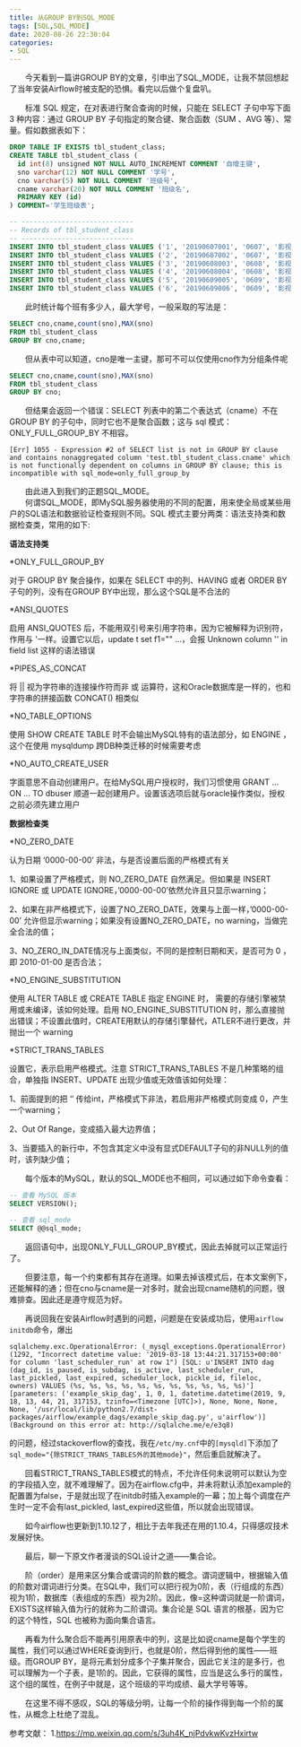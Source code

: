 ```yaml
---
title: 从GROUP BY到SQL_MODE
tags: [SQL,SQL_MODE]
date: 2020-08-26 22:30:04
categories:
- SQL
---
```



&emsp;&emsp;今天看到一篇讲GROUP BY的文章，引申出了SQL_MODE，让我不禁回想起了当年安装Airflow时被支配的恐惧。看完以后做个复盘叭。

&emsp;&emsp;标准 SQL 规定，在对表进行聚合查询的时候，只能在 SELECT 子句中写下面 3 种内容：通过 GROUP BY 子句指定的聚合键、聚合函数（SUM 、AVG 等）、常量。假如数据表如下：

```sql
DROP TABLE IF EXISTS tbl_student_class;
CREATE TABLE tbl_student_class (
  id int(8) unsigned NOT NULL AUTO_INCREMENT COMMENT '自增主键',
  sno varchar(12) NOT NULL COMMENT '学号',
  cno varchar(5) NOT NULL COMMENT '班级号',
  cname varchar(20) NOT NULL COMMENT '班级名',
  PRIMARY KEY (id)
) COMMENT='学生班级表';

-- ----------------------------
-- Records of tbl_student_class
-- ----------------------------
INSERT INTO tbl_student_class VALUES ('1', '20190607001', '0607', '影视7班');
INSERT INTO tbl_student_class VALUES ('2', '20190607002', '0607', '影视7班');
INSERT INTO tbl_student_class VALUES ('3', '20190608003', '0608', '影视8班');
INSERT INTO tbl_student_class VALUES ('4', '20190608004', '0608', '影视8班');
INSERT INTO tbl_student_class VALUES ('5', '20190609005', '0609', '影视9班');
INSERT INTO tbl_student_class VALUES ('6', '20190609006', '0609', '影视9班');
```

&emsp;&emsp;此时统计每个班有多少人，最大学号，一般采取的写法是：

```sql
SELECT cno,cname,count(sno),MAX(sno) 
FROM tbl_student_class
GROUP BY cno,cname;
```

&emsp;&emsp;但从表中可以知道，cno是唯一主键，那可不可以仅使用cno作为分组条件呢

```sql
SELECT cno,cname,count(sno),MAX(sno) 
FROM tbl_student_class
GROUP BY cno;
```
&emsp;&emsp;但结果会返回一个错误：SELECT 列表中的第二个表达式（cname）不在 GROUP BY 的子句中，同时它也不是聚合函数；这与 sql 模式：ONLY_FULL_GROUP_BY 不相容。
```
[Err] 1055 - Expression #2 of SELECT list is not in GROUP BY clause and contains nonaggregated column 'test.tbl_student_class.cname' which is not functionally dependent on columns in GROUP BY clause; this is incompatible with sql_mode=only_full_group_by
```

&emsp;&emsp;由此进入到我们的正题SQL_MODE。  
&emsp;&emsp;何谓SQL_MODE，即MySQL服务器使用的不同的配置，用来使全局或某些用户的SQL语法和数据验证检查规则不同。SQL 模式主要分两类：语法支持类和数据检查类，常用的如下:

**语法支持类**

*ONLY_FULL_GROUP_BY

对于 GROUP BY 聚合操作，如果在 SELECT 中的列、HAVING 或者 ORDER BY 子句的列，没有在GROUP BY中出现，那么这个SQL是不合法的

*ANSI_QUOTES

启用 ANSI_QUOTES 后，不能用双引号来引用字符串，因为它被解释为识别符，作用与 '一样。设置它以后，update t set f1="" …，会报 Unknown column '' in field list 这样的语法错误

*PIPES_AS_CONCAT

将 || 视为字符串的连接操作符而非 或 运算符，这和Oracle数据库是一样的，也和字符串的拼接函数 CONCAT() 相类似

*NO_TABLE_OPTIONS

使用 SHOW CREATE TABLE 时不会输出MySQL特有的语法部分，如 ENGINE ，这个在使用 mysqldump 跨DB种类迁移的时候需要考虑

*NO_AUTO_CREATE_USER

字面意思不自动创建用户。在给MySQL用户授权时，我们习惯使用 GRANT … ON … TO dbuser 顺道一起创建用户。设置该选项后就与oracle操作类似，授权之前必须先建立用户

**数据检查类**

*NO_ZERO_DATE

认为日期 ‘0000-00-00’ 非法，与是否设置后面的严格模式有关

1、如果设置了严格模式，则 NO_ZERO_DATE 自然满足。但如果是 INSERT IGNORE 或 UPDATE IGNORE，’0000-00-00’依然允许且只显示warning；

2、如果在非严格模式下，设置了NO_ZERO_DATE，效果与上面一样，’0000-00-00’ 允许但显示warning；如果没有设置NO_ZERO_DATE，no warning，当做完全合法的值；

3、NO_ZERO_IN_DATE情况与上面类似，不同的是控制日期和天，是否可为 0 ，即 2010-01-00 是否合法；

*NO_ENGINE_SUBSTITUTION

使用 ALTER TABLE 或 CREATE TABLE 指定 ENGINE 时， 需要的存储引擎被禁用或未编译，该如何处理。启用 NO_ENGINE_SUBSTITUTION 时，那么直接抛出错误；不设置此值时，CREATE用默认的存储引擎替代，ATLER不进行更改，并抛出一个 warning

*STRICT_TRANS_TABLES

设置它，表示启用严格模式。注意 STRICT_TRANS_TABLES 不是几种策略的组合，单独指 INSERT、UPDATE 出现少值或无效值该如何处理：

1、前面提到的把 ‘’ 传给int，严格模式下非法，若启用非严格模式则变成 0，产生一个warning；

2、Out Of Range，变成插入最大边界值；

3、当要插入的新行中，不包含其定义中没有显式DEFAULT子句的非NULL列的值时，该列缺少值；

&emsp;&emsp;每个版本的MySQL，默认的SQL_MODE也不相同，可以通过如下命令查看：

```sql
-- 查看 MySQL 版本
SELECT VERSION();

-- 查看 sql_mode
SELECT @@sql_mode;
```

&emsp;&emsp;返回语句中，出现ONLY_FULL_GROUP_BY模式，因此去掉就可以正常运行了。

&emsp;&emsp;但要注意，每一个约束都有其存在道理。如果去掉该模式后，在本文案例下，还能解释的通；但在cno与cname是一对多时，就会出现cname随机的问题，很难排查。因此还是遵守规范为好。

&emsp;&emsp;再说回我在安装Airflow时遇到的问题，问题是在安装成功后，使用`airflow initdb`命令，爆出  
```
sqlalchemy.exc.OperationalError: (_mysql_exceptions.OperationalError) (1292, "Incorrect datetime value: '2019-03-18 13:44:21.317153+00:00' for column 'last_scheduler_run' at row 1") [SQL: u'INSERT INTO dag (dag_id, is_paused, is_subdag, is_active, last_scheduler_run, last_pickled, last_expired, scheduler_lock, pickle_id, fileloc, owners) VALUES (%s, %s, %s, %s, %s, %s, %s, %s, %s, %s, %s)'] [parameters: ('example_skip_dag', 1, 0, 1, datetime.datetime(2019, 9, 18, 13, 44, 21, 317153, tzinfo=<Timezone [UTC]>), None, None, None, None, '/usr/local/lib/python2.7/dist-packages/airflow/example_dags/example_skip_dag.py', u'airflow')] (Background on this error at: http://sqlalche.me/e/e3q8)
```  
的问题，经过stackoverflow的查找，我在`/etc/my.cnf`中的`[mysqld]`下添加了`sql_mode="{除STRICT_TRANS_TABLES外的其他mode}"`，然后重启就解决了。

&emsp;&emsp;回看STRICT_TRANS_TABLES模式的特点，不允许任何未说明可以默认为空的字段插入空，就不难理解了。因为在airflow.cfg中，并未将默认添加example的配置置为false，于是就出现了在initdb时插入example的一幕；加上每个调度在产生时一定不会有last_pickled, last_expired这些值，所以就会出现错误。

&emsp;&emsp;如今airflow也更新到1.10.12了，相比于去年我还在用的1.10.4，只得感叹技术发展好快。

&emsp;&emsp;最后，聊一下原文作者漫谈的SQL设计之道——集合论。

&emsp;&emsp;阶（order）是用来区分集合或谓词的阶数的概念。谓词逻辑中，根据输入值的阶数对谓词进行分类。在SQL中，我们可以把行视为0阶，表（行组成的东西）视为1阶，数据库（表组成的东西）视为2阶。因此，像=这种谓词就是一阶谓词，EXISTS这样输入值为行的就称为二阶谓词。集合论是 SQL 语言的根基，因为它的这个特性，SQL 也被称为面向集合语言。

&emsp;&emsp;再看为什么聚合后不能再引用原表中的列，这是比如说cname是每个学生的属性，我们可以通过WHERE查询到行，也就是0阶，然后得到他的属性——班级。而GROUP BY，是将元素划分成多个子集并聚合，因此它关注的是多行，也可以理解为一个子表，是1阶的。因此，它获得的属性，应当是这么多行的属性，这个组的属性，在例子中就是，这个班级的平均成绩、最大学号等等。

&emsp;&emsp;在这里不得不感叹，SQL的等级分明，让每一个阶的操作得到每一个阶的属性，从概念上杜绝了混乱。

参考文献：
1.<https://mp.weixin.qq.com/s/3uh4K_njPdvkwKvzHxirtw>